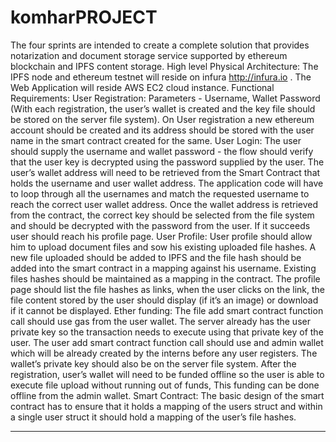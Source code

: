 # komharPROJECT
The four sprints are intended to create a complete solution that provides notarization and
document storage service supported by ethereum blockchain and IPFS content storage.
High level Physical Architecture:
The IPFS node and ethereum testnet will reside on infura http://infura.io .
The Web Application will reside AWS EC2 cloud instance.
Functional Requirements:
User Registration:
Parameters - Username, Wallet Password (With each registration, the user’s wallet is
created and the key file should be stored on the server file system). On User registration a new
ethereum account should be created and its address should be stored with the user name in the
smart contract created for the same.
User Login:
The user should supply the username and wallet password - the flow should verify that
the user key is decrypted using the password supplied by the user. The user’s wallet address
will need to be retrieved from the Smart Contract that holds the username and user wallet
address. The application code will have to loop through all the usernames and match the
requested username to reach the correct user wallet address. Once the wallet address is
retrieved from the contract, the correct key should be selected from the file system and should
be decrypted with the password from the user. If it succeeds user should reach his profile page.
User Profile:
User profile should allow him to upload document files and sow his existing uploaded file
hashes. A new file uploaded should be added to IPFS and the file hash should be added into
the smart contract in a mapping against his username. Existing files hashes should be
maintained as a mapping in the contract.
The profile page should list the file hashes as links, when the user clicks on the link, the
file content stored by the user should display (if it’s an image) or download if it cannot be
displayed.
Ether funding:
The file add smart contract function call should use gas from the user wallet. The server
already has the user private key so the transaction needs to execute using that private key of
the user.
The user add smart contract function call should use and admin wallet which will be
already created by the interns before any user registers. The wallet’s private key should also be
on the server file system. After the registration, user’s wallet will need to be funded offline so the
user is able to execute file upload without running out of funds, This funding can be done offline
from the admin wallet.
Smart Contract:
The basic design of the smart contract has to ensure that it holds a mapping of the users
struct and within a single user struct it should hold a mapping of the user’s file hashes.
__________________________________________________________________________

